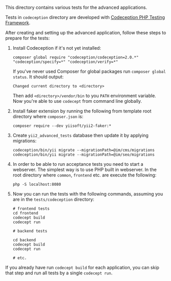 This directory contains various tests for the advanced applications.

Tests in `codeception` directory are developed with [Codeception PHP Testing Framework](http://codeception.com/).

After creating and setting up the advanced application, follow these steps to prepare for the tests:

1. Install Codeception if it's not yet installed:

   ```
   composer global require "codeception/codeception=2.0.*" "codeception/specify=*" "codeception/verify=*"
   ```

   If you've never used Composer for global packages run `composer global status`. It should output:

   ```
   Changed current directory to <directory>
   ```

   Then add `<directory>/vendor/bin` to you `PATH` environment variable. Now you're able to use `codecept` from command
   line globally.

2. Install faker extension by running the following from template root directory where `composer.json` is:

   ```
   composer require --dev yiisoft/yii2-faker:*
   ```

3. Create `yii2_advanced_tests` database then update it by applying migrations:

   ```
   codeception/bin/yii migrate --migrationPath=@im/cms/migrations
   codeception/bin/yii migrate --migrationPath=@im/seo/migrations
   ```

4. In order to be able to run acceptance tests you need to start a webserver. The simplest way is to use PHP built in
   webserver. In the root directory where `common`, `frontend` etc. are execute the following:

   ```
   php -S localhost:8080
   ```

5. Now you can run the tests with the following commands, assuming you are in the `tests/codeception` directory:

   ```
   # frontend tests
   cd frontend
   codecept build
   codecept run
   
   # backend tests
   
   cd backend
   codecept build
   codecept run
    
   # etc.
   ```

  If you already have run `codecept build` for each application, you can skip that step and run all tests by a single `codecept run`.
